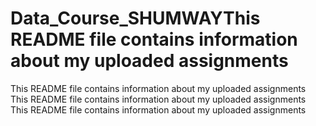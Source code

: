 # Data_Course_SHUMWAYThis README file contains information about my uploaded assignments
This README file contains information about my uploaded assignments
This README file contains information about my uploaded assignments
This README file contains information about my uploaded assignments
